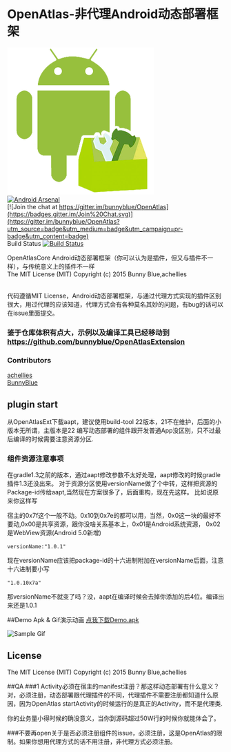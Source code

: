 # OpenAtlas-非代理Android动态部署框架
![](art/OpenAtlas_logo_full.png)<br>
 [![Android Arsenal](https://img.shields.io/badge/Android%20Arsenal-Android%20OpenAtlas-brightgreen.svg?style=flat)](https://android-arsenal.com/details/1/2056)<br>
[![Join the chat at https://gitter.im/bunnyblue/OpenAtlas](https://badges.gitter.im/Join%20Chat.svg)](https://gitter.im/bunnyblue/OpenAtlas?utm_source=badge&utm_medium=badge&utm_campaign=pr-badge&utm_content=badge)<br>
 Build Status [![Build Status](https://travis-ci.org/bunnyblue/OpenAtlas.svg?branch=master)](https://travis-ci.org/bunnyblue/OpenAtlas)<br>



OpenAtlasCore Android动态部署框架（你可以认为是插件，但又与插件不一样），与传统意义上的插件不一样<br>The MIT License (MIT) Copyright (c) 2015 Bunny Blue,achellies<br>



  <br>代码遵循MIT License，Android动态部署框架，与通过代理方式实现的插件区别很大，用过代理的应该知道，代理方式会有各种莫名其妙的问题，有bug的话可以在issue里面提交。</br>

### 鉴于仓库体积有点大，示例以及编译工具已经移动到 https://github.com/bunnyblue/OpenAtlasExtension


### Contributors
[achellies](https://github.com/achellies)<br>
[BunnyBlue](https://github.com/bunnyblue)<br>

## plugin start
从OpenAtlasExt下载aapt，建议使用build-tool 22版本，21不在维护，后面的小版本无所谓，主版本是22
编写动态部署的组件跟开发普通App没区别，只不过最后编译的时候需要注意资源分区.
### 组件资源注意事项
在gradle1.3之前的版本，通过aapt修改参数不太好处理，aapt修改的时候gradle插件1.3还没出来。
对于资源分区使用versionName做了个中转，这样把资源的Package-id传给aapt,当然现在方案很多了，后面重构，现在先这样。
比如说原来你这样写

宿主的0x7f这个一般不动。0x10到0x7e的都可以用，当然，0x0这一块的最好不要动,0x00是共享资源，跟你没啥关系基本上，0x01是Android系统资源， 0x02是WebView资源(Android 5.0新增)

```
versionName:"1.0.1"

```
现在versionName应该把package-id的十六进制附加在versionName后面，注意十六进制要小写

```
"1.0.10x7a"

```
那versionName不就变了吗？没，aapt在编译时候会去掉你添加的后4位。编译出来还是1.0.1

##Demo Apk & Gif演示动画
<a href="https://github.com/bunnyblue/OpenAtlasExtension/blob/master/Dist/OpenAtlasLauncher.apk">
 点我下载Demo.apk
</a>

![Sample Gif](https://github.com/bunnyblue/OpenAtlasExtension/raw/master/art/demo.gif)

## License
The MIT License (MIT) Copyright (c) 2015 Bunny Blue,achellies

##QA
###1 Activity必须在宿主的manifest注册？那这样动态部署有什么意义？
对，必须注册，动态部署跟代理插件的不同，代理插件不需要注册都知道什么原因，因为OpenAtlas startActivity的时候运行的是真正的Activity，而不是代理类.

你的业务量小得时候的确没意义，当你到源码超过50W行的时候你就能体会了。

###不要再open关于是否必须注册组件的issue，必须注册，这是OpenAtlas的限制。如果你想用代理方式的话不用注册，非代理方式必须注册。
